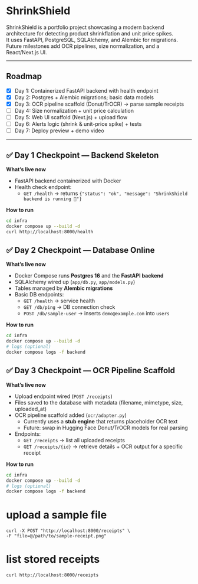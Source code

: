 # ShrinkShield

ShrinkShield is a portfolio project showcasing a modern backend architecture for detecting product shrinkflation and unit price spikes.  
It uses FastAPI, PostgreSQL, SQLAlchemy, and Alembic for migrations. Future milestones add OCR pipelines, size normalization, and a React/Next.js UI.

---

## Roadmap

- [x] Day 1: Containerized FastAPI backend with health endpoint  
- [x] Day 2: Postgres + Alembic migrations; basic data models  
- [x] Day 3: OCR pipeline scaffold (Donut/TrOCR) → parse sample receipts  
- [ ] Day 4: Size normalization + unit price calculation  
- [ ] Day 5: Web UI scaffold (Next.js) + upload flow  
- [ ] Day 6: Alerts logic (shrink & unit-price spike) + tests  
- [ ] Day 7: Deploy preview + demo video  

---

## ✅ Day 1 Checkpoint — Backend Skeleton

**What’s live now**

- FastAPI backend containerized with Docker  
- Health check endpoint:  
  - `GET /health` → returns `{"status": "ok", "message": "ShrinkShield backend is running 🚀"}`  

**How to run**

```bash
cd infra
docker compose up --build -d
curl http://localhost:8000/health
```


## ✅ Day 2 Checkpoint — Database Online

**What’s live now**

- Docker Compose runs **Postgres 16** and the **FastAPI backend**  
- SQLAlchemy wired up (`app/db.py`, `app/models.py`)  
- Tables managed by **Alembic migrations**  
- Basic DB endpoints:  
  - `GET /health` → service health  
  - `GET /db/ping` → DB connection check  
  - `POST /db/sample-user` → inserts `demo@example.com` into `users`  

**How to run**

```bash
cd infra
docker compose up --build -d
# logs (optional)
docker compose logs -f backend
```


## ✅ Day 3 Checkpoint — OCR Pipeline Scaffold

**What’s live now**

- Upload endpoint wired (`POST /receipts`)  
- Files saved to the database with metadata (filename, mimetype, size, uploaded_at)  
- OCR pipeline scaffold added (`ocr/adapter.py`)  
  - Currently uses a **stub engine** that returns placeholder OCR text  
  - Future: swap in Hugging Face Donut/TrOCR models for real parsing  
- Endpoints:  
  - `GET /receipts` → list all uploaded receipts  
  - `GET /receipts/{id}` → retrieve details + OCR output for a specific receipt  

**How to run**

```bash
cd infra
docker compose up --build -d
# logs (optional)
docker compose logs -f backend
```

# upload a sample file
```
curl -X POST "http://localhost:8000/receipts" \
-F "file=@/path/to/sample-receipt.png"
```
# list stored receipts
```
curl http://localhost:8000/receipts
```

